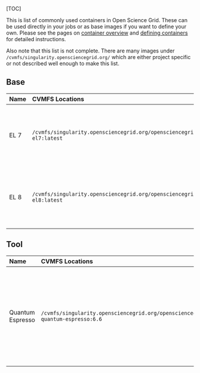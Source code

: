 [title]: - "Available Containers List"

[TOC]

This is list of commonly used containers in Open Science Grid. These can be used
directly in your jobs or as base images if you want to define your own. Please
see the pages on [container overview][container-intro] and [defining containers][container-howto]
for detailed instructions.

Also note that this list is not complete. There are many images under
`/cvmfs/singularity.opensciencegrid.org/` which are either project specific
or not described well enough to make this list.


## Base

| **Name** | **CVMFS Locations** | **Description** |
|:---------|:--------------------|:----------------|
| EL 7 | `/cvmfs/singularity.opensciencegrid.org/opensciencegrid/osgvo-el7:latest` | Enterprise Linux (CentOS) 7 base image<br>[Project Website](https://www.centos.org/)<br>[Container Definition](https://github.com/opensciencegrid/osgvo-el7) |
| EL 8 | `/cvmfs/singularity.opensciencegrid.org/opensciencegrid/osgvo-el8:latest` | Enterprise Linux (CentOS) 8 base image<br>[Project Website](https://www.centos.org/)<br>[Container Definition](https://github.com/opensciencegrid/osgvo-el8) |

## Tool

| **Name** | **CVMFS Locations** | **Description** |
|:---------|:--------------------|:----------------|
| Quantum Espresso | `/cvmfs/singularity.opensciencegrid.org/opensciencegrid/osgvo-quantum-espresso:6.6` | A suite for first-principles electronic-structure calculations and materials modeling<br>[Project Website](https://www.quantum-espresso.org/)<br>[Container Definition](https://github.com/opensciencegrid/osgvo-quantum-espresso) |


[container-intro]: 12000024676
[container-howto]: 12000058245

